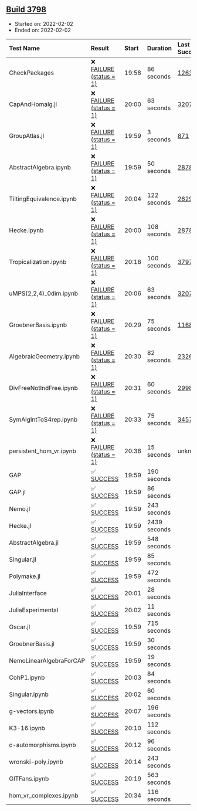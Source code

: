 ## [Build 3798](https://oscarci.mathematik.uni-kl.de/job/oscar-stable/3798/)

* Started on: 2022-02-02
* Ended on: 2022-02-02

| Test Name    | Result | Start | Duration | Last Success | First Failure |
|:-------------|:-------|:------|:---------|:-------------|:--------------|
| CheckPackages | ❌ [FAILURE (status = 1)](https://oscarci.mathematik.uni-kl.de/job/oscar-stable/3798/artifact/logs/build-3798/CheckPackages.log) | 19:58 | 86 seconds | [1263](https://oscarci.mathematik.uni-kl.de/job/oscar-stable/1263/) | [1264](https://oscarci.mathematik.uni-kl.de/job/oscar-stable/1264/) |
| CapAndHomalg.jl | ❌ [FAILURE (status = 1)](https://oscarci.mathematik.uni-kl.de/job/oscar-stable/3798/artifact/logs/build-3798/CapAndHomalg.jl.log) | 20:00 | 63 seconds | [3207](https://oscarci.mathematik.uni-kl.de/job/oscar-stable/3207/) | [3208](https://oscarci.mathematik.uni-kl.de/job/oscar-stable/3208/) |
| GroupAtlas.jl | ❌ [FAILURE (status = 1)](https://oscarci.mathematik.uni-kl.de/job/oscar-stable/3798/artifact/logs/build-3798/GroupAtlas.jl.log) | 19:59 | 3 seconds | [871](https://oscarci.mathematik.uni-kl.de/job/oscar-stable/871/) | [872](https://oscarci.mathematik.uni-kl.de/job/oscar-stable/872/) |
| AbstractAlgebra.ipynb | ❌ [FAILURE (status = 1)](https://oscarci.mathematik.uni-kl.de/job/oscar-stable/3798/artifact/logs/build-3798/AbstractAlgebra.ipynb.log) | 19:59 | 50 seconds | [2878](https://oscarci.mathematik.uni-kl.de/job/oscar-stable/2878/) | [2879](https://oscarci.mathematik.uni-kl.de/job/oscar-stable/2879/) |
| TiltingEquivalence.ipynb | ❌ [FAILURE (status = 1)](https://oscarci.mathematik.uni-kl.de/job/oscar-stable/3798/artifact/logs/build-3798/TiltingEquivalence.ipynb.log) | 20:04 | 122 seconds | [2629](https://oscarci.mathematik.uni-kl.de/job/oscar-stable/2629/) | [2630](https://oscarci.mathematik.uni-kl.de/job/oscar-stable/2630/) |
| Hecke.ipynb | ❌ [FAILURE (status = 1)](https://oscarci.mathematik.uni-kl.de/job/oscar-stable/3798/artifact/logs/build-3798/Hecke.ipynb.log) | 20:00 | 108 seconds | [2878](https://oscarci.mathematik.uni-kl.de/job/oscar-stable/2878/) | [2879](https://oscarci.mathematik.uni-kl.de/job/oscar-stable/2879/) |
| Tropicalization.ipynb | ❌ [FAILURE (status = 1)](https://oscarci.mathematik.uni-kl.de/job/oscar-stable/3798/artifact/logs/build-3798/Tropicalization.ipynb.log) | 20:18 | 100 seconds | [3797](https://oscarci.mathematik.uni-kl.de/job/oscar-stable/3797/) | [3798](https://oscarci.mathematik.uni-kl.de/job/oscar-stable/3798/) |
| uMPS(2,2,4)_0dim.ipynb | ❌ [FAILURE (status = 1)](https://oscarci.mathematik.uni-kl.de/job/oscar-stable/3798/artifact/logs/build-3798/uMPS-2-2-4-_0dim.ipynb.log) | 20:06 | 63 seconds | [3207](https://oscarci.mathematik.uni-kl.de/job/oscar-stable/3207/) | [3208](https://oscarci.mathematik.uni-kl.de/job/oscar-stable/3208/) |
| GroebnerBasis.ipynb | ❌ [FAILURE (status = 1)](https://oscarci.mathematik.uni-kl.de/job/oscar-stable/3798/artifact/logs/build-3798/GroebnerBasis.ipynb.log) | 20:29 | 75 seconds | [1168](https://oscarci.mathematik.uni-kl.de/job/oscar-stable/1168/) | [1169](https://oscarci.mathematik.uni-kl.de/job/oscar-stable/1169/) |
| AlgebraicGeometry.ipynb | ❌ [FAILURE (status = 1)](https://oscarci.mathematik.uni-kl.de/job/oscar-stable/3798/artifact/logs/build-3798/AlgebraicGeometry.ipynb.log) | 20:30 | 82 seconds | [2326](https://oscarci.mathematik.uni-kl.de/job/oscar-stable/2326/) | [2327](https://oscarci.mathematik.uni-kl.de/job/oscar-stable/2327/) |
| DivFreeNotIndFree.ipynb | ❌ [FAILURE (status = 1)](https://oscarci.mathematik.uni-kl.de/job/oscar-stable/3798/artifact/logs/build-3798/DivFreeNotIndFree.ipynb.log) | 20:31 | 60 seconds | [2998](https://oscarci.mathematik.uni-kl.de/job/oscar-stable/2998/) | [2999](https://oscarci.mathematik.uni-kl.de/job/oscar-stable/2999/) |
| SymAlgIntToS4rep.ipynb | ❌ [FAILURE (status = 1)](https://oscarci.mathematik.uni-kl.de/job/oscar-stable/3798/artifact/logs/build-3798/SymAlgIntToS4rep.ipynb.log) | 20:33 | 75 seconds | [3457](https://oscarci.mathematik.uni-kl.de/job/oscar-stable/3457/) | [3458](https://oscarci.mathematik.uni-kl.de/job/oscar-stable/3458/) |
| persistent_hom_vr.ipynb | ❌ [FAILURE (status = 1)](https://oscarci.mathematik.uni-kl.de/job/oscar-stable/3798/artifact/logs/build-3798/persistent_hom_vr.ipynb.log) | 20:36 | 15 seconds | unknown | unknown |
| GAP | ✅ [SUCCESS](https://oscarci.mathematik.uni-kl.de/job/oscar-stable/3798/artifact/logs/build-3798/GAP.log) | 19:59 | 190 seconds |  |  |
| GAP.jl | ✅ [SUCCESS](https://oscarci.mathematik.uni-kl.de/job/oscar-stable/3798/artifact/logs/build-3798/GAP.jl.log) | 19:59 | 86 seconds |  |  |
| Nemo.jl | ✅ [SUCCESS](https://oscarci.mathematik.uni-kl.de/job/oscar-stable/3798/artifact/logs/build-3798/Nemo.jl.log) | 19:59 | 243 seconds |  |  |
| Hecke.jl | ✅ [SUCCESS](https://oscarci.mathematik.uni-kl.de/job/oscar-stable/3798/artifact/logs/build-3798/Hecke.jl.log) | 19:59 | 2439 seconds |  |  |
| AbstractAlgebra.jl | ✅ [SUCCESS](https://oscarci.mathematik.uni-kl.de/job/oscar-stable/3798/artifact/logs/build-3798/AbstractAlgebra.jl.log) | 19:59 | 548 seconds |  |  |
| Singular.jl | ✅ [SUCCESS](https://oscarci.mathematik.uni-kl.de/job/oscar-stable/3798/artifact/logs/build-3798/Singular.jl.log) | 19:59 | 85 seconds |  |  |
| Polymake.jl | ✅ [SUCCESS](https://oscarci.mathematik.uni-kl.de/job/oscar-stable/3798/artifact/logs/build-3798/Polymake.jl.log) | 19:59 | 472 seconds |  |  |
| JuliaInterface | ✅ [SUCCESS](https://oscarci.mathematik.uni-kl.de/job/oscar-stable/3798/artifact/logs/build-3798/JuliaInterface.log) | 20:01 | 28 seconds |  |  |
| JuliaExperimental | ✅ [SUCCESS](https://oscarci.mathematik.uni-kl.de/job/oscar-stable/3798/artifact/logs/build-3798/JuliaExperimental.log) | 20:02 | 11 seconds |  |  |
| Oscar.jl | ✅ [SUCCESS](https://oscarci.mathematik.uni-kl.de/job/oscar-stable/3798/artifact/logs/build-3798/Oscar.jl.log) | 19:59 | 715 seconds |  |  |
| GroebnerBasis.jl | ✅ [SUCCESS](https://oscarci.mathematik.uni-kl.de/job/oscar-stable/3798/artifact/logs/build-3798/GroebnerBasis.jl.log) | 19:59 | 30 seconds |  |  |
| NemoLinearAlgebraForCAP | ✅ [SUCCESS](https://oscarci.mathematik.uni-kl.de/job/oscar-stable/3798/artifact/logs/build-3798/NemoLinearAlgebraForCAP.log) | 19:59 | 19 seconds |  |  |
| CohP1.ipynb | ✅ [SUCCESS](https://oscarci.mathematik.uni-kl.de/job/oscar-stable/3798/artifact/logs/build-3798/CohP1.ipynb.log) | 20:03 | 84 seconds |  |  |
| Singular.ipynb | ✅ [SUCCESS](https://oscarci.mathematik.uni-kl.de/job/oscar-stable/3798/artifact/logs/build-3798/Singular.ipynb.log) | 20:02 | 60 seconds |  |  |
| g-vectors.ipynb | ✅ [SUCCESS](https://oscarci.mathematik.uni-kl.de/job/oscar-stable/3798/artifact/logs/build-3798/g-vectors.ipynb.log) | 20:07 | 196 seconds |  |  |
| K3-16.ipynb | ✅ [SUCCESS](https://oscarci.mathematik.uni-kl.de/job/oscar-stable/3798/artifact/logs/build-3798/K3-16.ipynb.log) | 20:10 | 112 seconds |  |  |
| c-automorphisms.ipynb | ✅ [SUCCESS](https://oscarci.mathematik.uni-kl.de/job/oscar-stable/3798/artifact/logs/build-3798/c-automorphisms.ipynb.log) | 20:12 | 96 seconds |  |  |
| wronski-poly.ipynb | ✅ [SUCCESS](https://oscarci.mathematik.uni-kl.de/job/oscar-stable/3798/artifact/logs/build-3798/wronski-poly.ipynb.log) | 20:14 | 243 seconds |  |  |
| GITFans.ipynb | ✅ [SUCCESS](https://oscarci.mathematik.uni-kl.de/job/oscar-stable/3798/artifact/logs/build-3798/GITFans.ipynb.log) | 20:19 | 563 seconds |  |  |
| hom_vr_complexes.ipynb | ✅ [SUCCESS](https://oscarci.mathematik.uni-kl.de/job/oscar-stable/3798/artifact/logs/build-3798/hom_vr_complexes.ipynb.log) | 20:34 | 116 seconds |  |  |
